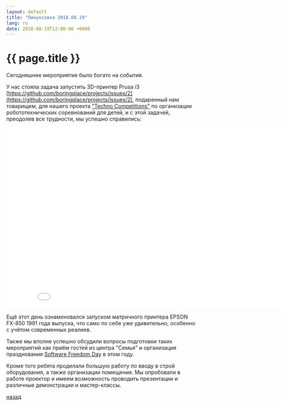 ```yaml
---
layout: default
title: "Линуксовка 2018.08.19"
lang: ru
date: 2018-08-19T12:00:00 +0000
---
```


# [](#header-1) {{ page.title }}

Сегодняшнее мероприятие было богато на события.

У нас стояла задача запустить 3D-принтер Prusa i3
[https://github.com/boringplace/projects/issues/2](https://github.com/boringplace/projects/issues/2),
подаренный нам товарищем, для нашего проекта
["Techno Competitions"](https://github.com/orgs/boringplace/projects/3)
по организации робототехнических соревнований для детей, и с этой
задачей, преодолев все трудности, мы успешно справились:
<iframe
	src="//vk.com/video_ext.php?oid=2989346&id=456239153&hash=698b4cda45fc9f92&hd=2"
	width="853"
	height="480"
	frameborder="0"
	allowfullscreen>
</iframe>

Ещё этот день ознаменовался запуском матричного принтера EPSON FX-850
1991 года выпуска, что само по себе уже удивительно, особенно с учётом
современных реалиев.

Также мы вполне успешно обсудили вопросы подготовки таких мероприятий
как приём гостей из центра "Семья" и организация празднования
[Software Freedom Day](http://wiki.softwarefreedomday.org/2018/Russia/Saratov/SarLUG)
в этом году.

Кроме того ребята проделали большую работу по вводу в строй оборудования,
а также организации помещения. Мы опробовали в работе проектор и имеем
возможность проводить презентации и различные демонстрации и
мастер-классы.

[назад](../events/)

